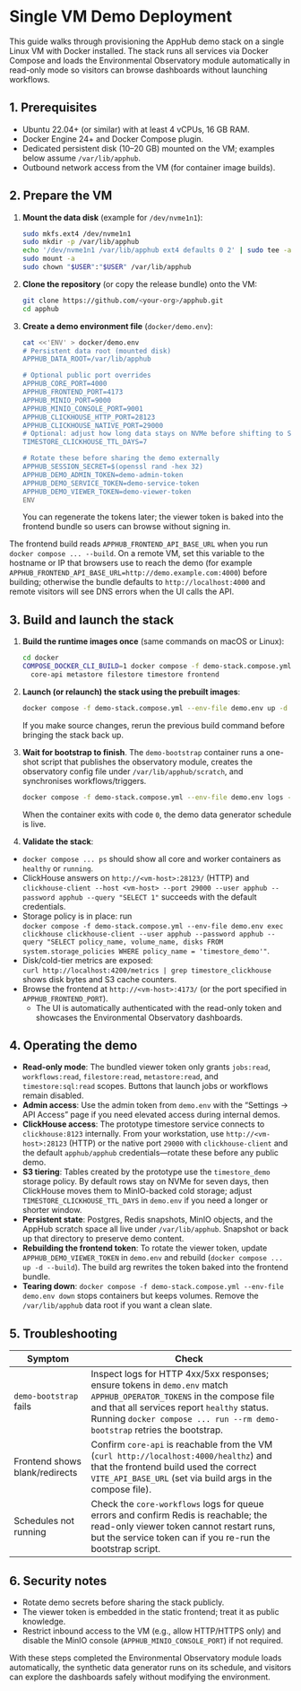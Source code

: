 # Single VM Demo Deployment

This guide walks through provisioning the AppHub demo stack on a single Linux VM with Docker installed. The stack runs all services via Docker Compose and loads the Environmental Observatory module automatically in read-only mode so visitors can browse dashboards without launching workflows.

## 1. Prerequisites

- Ubuntu 22.04+ (or similar) with at least 4 vCPUs, 16 GB RAM.
- Docker Engine 24+ and Docker Compose plugin.
- Dedicated persistent disk (10–20 GB) mounted on the VM; examples below assume `/var/lib/apphub`.
- Outbound network access from the VM (for container image builds).

## 2. Prepare the VM

1. **Mount the data disk** (example for `/dev/nvme1n1`):
   ```bash
   sudo mkfs.ext4 /dev/nvme1n1
   sudo mkdir -p /var/lib/apphub
   echo '/dev/nvme1n1 /var/lib/apphub ext4 defaults 0 2' | sudo tee -a /etc/fstab
   sudo mount -a
   sudo chown "$USER":"$USER" /var/lib/apphub
   ```

2. **Clone the repository** (or copy the release bundle) onto the VM:
   ```bash
   git clone https://github.com/<your-org>/apphub.git
   cd apphub
   ```

3. **Create a demo environment file** (`docker/demo.env`):
   ```bash
   cat <<'ENV' > docker/demo.env
   # Persistent data root (mounted disk)
   APPHUB_DATA_ROOT=/var/lib/apphub

   # Optional public port overrides
   APPHUB_CORE_PORT=4000
   APPHUB_FRONTEND_PORT=4173
   APPHUB_MINIO_PORT=9000
   APPHUB_MINIO_CONSOLE_PORT=9001
   APPHUB_CLICKHOUSE_HTTP_PORT=28123
   APPHUB_CLICKHOUSE_NATIVE_PORT=29000
   # Optional: adjust how long data stays on NVMe before shifting to S3
   TIMESTORE_CLICKHOUSE_TTL_DAYS=7

   # Rotate these before sharing the demo externally
   APPHUB_SESSION_SECRET=$(openssl rand -hex 32)
   APPHUB_DEMO_ADMIN_TOKEN=demo-admin-token
   APPHUB_DEMO_SERVICE_TOKEN=demo-service-token
   APPHUB_DEMO_VIEWER_TOKEN=demo-viewer-token
   ENV
   ```

   You can regenerate the tokens later; the viewer token is baked into the frontend bundle so users can browse without signing in.

  The frontend build reads `APPHUB_FRONTEND_API_BASE_URL` when you run `docker compose ... --build`. On a remote VM, set this variable to the hostname or IP that browsers use to reach the demo (for example `APPHUB_FRONTEND_API_BASE_URL=http://demo.example.com:4000`) before building; otherwise the bundle defaults to `http://localhost:4000` and remote visitors will see DNS errors when the UI calls the API.

## 3. Build and launch the stack

1. **Build the runtime images once** (same commands on macOS or Linux):
   ```bash
   cd docker
   COMPOSE_DOCKER_CLI_BUILD=1 docker compose -f demo-stack.compose.yml --env-file demo.env build \
     core-api metastore filestore timestore frontend
   ```

2. **Launch (or relaunch) the stack using the prebuilt images**:
   ```bash
   docker compose -f demo-stack.compose.yml --env-file demo.env up -d --no-build
   ```
   If you make source changes, rerun the previous build command before bringing the stack back up.

3. **Wait for bootstrap to finish**. The `demo-bootstrap` container runs a one-shot script that publishes the observatory module, creates the observatory config file under `/var/lib/apphub/scratch`, and synchronises workflows/triggers.
   ```bash
   docker compose -f demo-stack.compose.yml --env-file demo.env logs -f demo-bootstrap
   ```
   When the container exits with code `0`, the demo data generator schedule is live.

3. **Validate the stack**:
- `docker compose ... ps` should show all core and worker containers as `healthy` or `running`.
- ClickHouse answers on `http://<vm-host>:28123/` (HTTP) and `clickhouse-client --host <vm-host> --port 29000 --user apphub --password apphub --query "SELECT 1"` succeeds with the default credentials.
- Storage policy is in place: run  
  `docker compose -f demo-stack.compose.yml --env-file demo.env exec clickhouse clickhouse-client --user apphub --password apphub --query "SELECT policy_name, volume_name, disks FROM system.storage_policies WHERE policy_name = 'timestore_demo'"`.
- Disk/cold-tier metrics are exposed:  
  `curl http://localhost:4200/metrics | grep timestore_clickhouse` shows disk bytes and S3 cache counters.
- Browse the frontend at `http://<vm-host>:4173/` (or the port specified in `APPHUB_FRONTEND_PORT`).
   - The UI is automatically authenticated with the read-only token and showcases the Environmental Observatory dashboards.

## 4. Operating the demo

- **Read-only mode**: The bundled viewer token only grants `jobs:read`, `workflows:read`, `filestore:read`, `metastore:read`, and `timestore:sql:read` scopes. Buttons that launch jobs or workflows remain disabled.
- **Admin access**: Use the admin token from `demo.env` with the “Settings → API Access” page if you need elevated access during internal demos.
- **ClickHouse access**: The prototype timestore service connects to `clickhouse:8123` internally. From your workstation, use `http://<vm-host>:28123` (HTTP) or the native port `29000` with `clickhouse-client` and the default `apphub/apphub` credentials—rotate these before any public demo.
- **S3 tiering**: Tables created by the prototype use the `timestore_demo` storage policy. By default rows stay on NVMe for seven days, then ClickHouse moves them to MinIO-backed cold storage; adjust `TIMESTORE_CLICKHOUSE_TTL_DAYS` in `demo.env` if you need a longer or shorter window.
- **Persistent state**: Postgres, Redis snapshots, MinIO objects, and the AppHub scratch space all live under `/var/lib/apphub`. Snapshot or back up that directory to preserve demo content.
- **Rebuilding the frontend token**: To rotate the viewer token, update `APPHUB_DEMO_VIEWER_TOKEN` in `demo.env` and rebuild (`docker compose ... up -d --build`). The build arg rewrites the token baked into the frontend bundle.
- **Tearing down**: `docker compose -f demo-stack.compose.yml --env-file demo.env down` stops containers but keeps volumes. Remove the `/var/lib/apphub` data root if you want a clean slate.

## 5. Troubleshooting

| Symptom | Check |
| --- | --- |
| `demo-bootstrap` fails | Inspect logs for HTTP 4xx/5xx responses; ensure tokens in `demo.env` match `APPHUB_OPERATOR_TOKENS` in the compose file and that all services report `healthy` status. Running `docker compose ... run --rm demo-bootstrap` retries the bootstrap. |
| Frontend shows blank/redirects | Confirm `core-api` is reachable from the VM (`curl http://localhost:4000/healthz`) and that the frontend build used the correct `VITE_API_BASE_URL` (set via build args in the compose file). |
| Schedules not running | Check the `core-workflows` logs for queue errors and confirm Redis is reachable; the read-only viewer token cannot restart runs, but the service token can if you re-run the bootstrap script. |

## 6. Security notes

- Rotate demo secrets before sharing the stack publicly.
- The viewer token is embedded in the static frontend; treat it as public knowledge.
- Restrict inbound access to the VM (e.g., allow HTTP/HTTPS only) and disable the MinIO console (`APPHUB_MINIO_CONSOLE_PORT`) if not required.

With these steps completed the Environmental Observatory module loads automatically, the synthetic data generator runs on its schedule, and visitors can explore the dashboards safely without modifying the environment.

